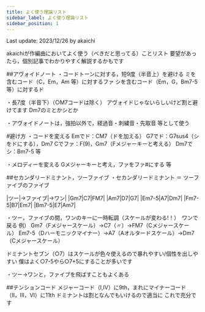 ```yaml
---
title: よく使う理論リスト
sidebar_label: よく使う理論リスト
sidebar_position: 1
---
```

Last update: 2023/12/26 by akaichi

akaichiが作編曲においてよく使う（べきだと思ってる）ことリスト
要望があったら，個別記事でわかりやすく解説するかもです

##アヴォイドノート
・コードトーンに対する，短9度（半音上）を避ける
ミを含むコード（C，Em，Am 等）に対するファ
シを含むコード（Em，G，Bm7-5 等）に対するド

・長7度（半音下）（○M7コードは除く）
アヴォイドじゃないらしいけど割と避けてます
Dm7のミとかシとか

・アヴォイドノートは，強拍以外で，経過音・刺繍音・先取音 等として使う

#避け方
・コードを変える
Emでド：CM7（ドを加える）
G7でド：G7sus4（シをドにする），Dm7
Cでファ：F(9)，Gm7（Fメジャーキーと考える）
Dm7でシ：Bm7-5
等

・メロディーを変える
Gメジャーキーと考え，ファをファ#にする 等


##セカンダリードミナント，ツーファイブ
・セカンダリードミナント ＝ ツーファイブのファイブ

|ツー|→ファイブ|→ワン|
|Gm7|C7|FM7|
|Am7|D7|G7|
|Em7-5|A7|Dm7|
|Fm7-5|B7|Em7|
|Bm7-5|E7|Am7|

・ツー，ファイブの間，ワンのキーに一時転調（スケールが変わる!！）　ワンで戻る
例）
Gm7（Fメジャースケール）→C7（〃）→FM7（Cメジャースケール）
Em7-5（Dハーモニックマイナー）→A7（Aオルタードスケール）→Dm7（Cメジャースケール）

ドミナントセブン（○7）はスケールが色々使えるので暴れやすい/個性を出しやすい
僕はよく○7-5やら○7+5にすることが多いです

・ツー→ワンと，ファイブを飛ばすこともよくある


##テンションコード
メジャーコード（I,IV）に9th，まれにマイナーコード（II，III，VI）に11th
ドミナントは割となんでもいけるので適当に
これで充分です